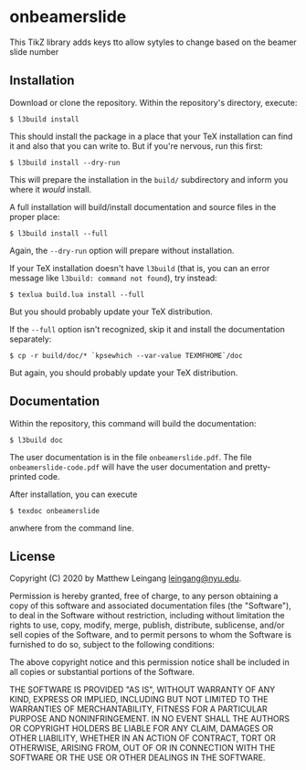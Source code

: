 # onbeamerslide

This TikZ library adds keys tto allow sytyles to change based on the beamer slide number

## Installation

Download or clone the repository.  Within the repository's directory, execute:

    $ l3build install

This should install the package in a place that your TeX installation can find it
and also that you can write to.  But if you're nervous, run this first:

    $ l3build install --dry-run

This will prepare the installation in the `build/` subdirectory and inform you
where it *would* install.

A full installation will build/install documentation and source files in the
proper place:

    $ l3build install --full

Again, the `--dry-run` option will prepare without installation.

If your TeX installation doesn't have `l3build` (that is, you can an error
message like `l3build: command not found`), try instead:

    $ texlua build.lua install --full

But you should probably update your TeX distribution.

If the `--full` option isn't recognized, skip
it and install the documentation separately:

    $ cp -r build/doc/* `kpsewhich --var-value TEXMFHOME`/doc 

But again, you should probably update your TeX distribution. 

## Documentation

Within the repository, this command will build the documentation:

    $ l3build doc

The user documentation is in the file `onbeamerslide.pdf`.  The
file `onbeamerslide-code.pdf` will have the user documentation
and pretty-printed code.

After installation, you can execute 

    $ texdoc onbeamerslide

anwhere from the command line.

## License

Copyright (C) 2020 by Matthew Leingang <leingang@nyu.edu>.

Permission is hereby granted, free of charge, to any person obtaining a copy of
this software and associated documentation files (the "Software"), to deal in
the Software without restriction, including without limitation the rights to
use, copy, modify, merge, publish, distribute, sublicense, and/or sell copies of
the Software, and to permit persons to whom the Software is furnished to do so,
subject to the following conditions:

The above copyright notice and this permission notice shall be included in all
copies or substantial portions of the Software.

THE SOFTWARE IS PROVIDED "AS IS", WITHOUT WARRANTY OF ANY KIND, EXPRESS OR
IMPLIED, INCLUDING BUT NOT LIMITED TO THE WARRANTIES OF MERCHANTABILITY, FITNESS
FOR A PARTICULAR PURPOSE AND NONINFRINGEMENT. IN NO EVENT SHALL THE AUTHORS OR
COPYRIGHT HOLDERS BE LIABLE FOR ANY CLAIM, DAMAGES OR OTHER LIABILITY, WHETHER
IN AN ACTION OF CONTRACT, TORT OR OTHERWISE, ARISING FROM, OUT OF OR IN
CONNECTION WITH THE SOFTWARE OR THE USE OR OTHER DEALINGS IN THE SOFTWARE.

